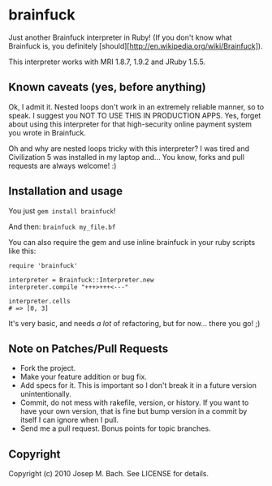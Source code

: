 # brainfuck

Just another Brainfuck interpreter in Ruby!
(If you don't know what Brainfuck is, you definitely
[should][http://en.wikipedia.org/wiki/Brainfuck]).

This interpreter works with MRI 1.8.7, 1.9.2 and JRuby 1.5.5.

## Known caveats (yes, before anything)

Ok, I admit it. Nested loops don't work in an extremely reliable manner, so to
speak. I suggest you NOT TO USE THIS IN PRODUCTION APPS. Yes, forget about
using this interpreter for that high-security online payment system you wrote in Brainfuck.

Oh and why are nested loops tricky with this interpreter? I was tired and Civilization 5
was installed in my laptop and... You know, forks and pull requests are always welcome! :)

## Installation and usage

You just `gem install brainfuck`!

And then: `brainfuck my_file.bf`

You can also require the gem and use inline brainfuck in your ruby scripts like this:

    require 'brainfuck'

    interpreter = Brainfuck::Interpreter.new
    interpreter.compile "+++>+++<---"

    interpreter.cells
    # => [0, 3]

It's very basic, and needs *a lot* of refactoring, but for now... there you go! ;)

## Note on Patches/Pull Requests
 
* Fork the project.
* Make your feature addition or bug fix.
* Add specs for it. This is important so I don't break it in a
  future version unintentionally.
* Commit, do not mess with rakefile, version, or history.
  If you want to have your own version, that is fine but bump version
  in a commit by itself I can ignore when I pull.
* Send me a pull request. Bonus points for topic branches.

## Copyright

Copyright (c) 2010 Josep M. Bach. See LICENSE for details.

